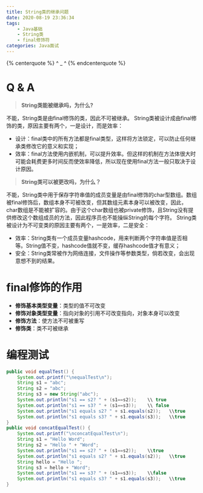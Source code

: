 ```yaml
---
title: String类的继承问题
date: 2020-08-19 23:36:34
tags:
    - Java基础
    - String类
    - final修饰符
categories: Java面试
---
```


{% centerquote %} ^ _ ^ {% endcenterquote %}
<!-- more -->

# Q & A

> **String类能被继承吗，为什么?**

不能，String类是由final修饰的类，因此不可被继承。
String类被设计成由final修饰的类，原因主要有两个，一是设计，而是效率：
- 设计：final类中的所有方法都是final类型，这样将方法锁定，可以防止任何继承类修改它的意义和实现；
- 效率：final方法使用内嵌机制，可以提升效率。但这样的机制在方法体很大时可能会耗费更多时间反而使效率降低，所以现在使用final方法一般只取决于设计原因。


> **String类可以被更改吗，为什么？**

不能，String类中用于保存字符串值的成员变量是由final修饰的char型数组。数组被final修饰后，数组本身不可被改变，但其数组元素本身可以被改变，因此，char数组是不能被扩容的。由于这个char数组也被private修饰，且String没有提供修改这个数组成员的方法，因此程序员也不能操纵String的每个字符。
String类被设计为不可变类的原因主要有两个，一是效率，二是安全：
- 效率：String类有一个成员变量hashcode，用来判断两个字符串值是否相等。String值不变，hashcode值就不变，缓存hashcode值才有意义；
- 安全：String类常被作为网络连接，文件操作等参数类型，倘若改变，会出现意想不到的结果。


# final修饰的作用
- **修饰基本类型变量**：类型的值不可改变
- **修饰对象类型变量**：指向对象的引用不可改变指向，对象本身可以改变
- **修饰方法**：使方法不可被重写
- **修饰类**：类不可被继承


# 编程测试
```java
public void equalTest() {
    System.out.printf("\nequalTest\n");
    String s1 = "abc";
    String s2 = "abc";
    String s3 = new String("abc");
    System.out.println("s1 == s2? " + (s1==s2));    \\ true
    System.out.println("s1 == s3? " + (s1==s3));    \\ false
    System.out.println("s1 equals s2? " + s1.equals(s2));   \\true
    System.out.println("s1 equals s3? " + s1.equals(s3));   \\true
}
public void concatEqualTest() {
    System.out.printf("\nconcatEqualTest\n");
    String s1 = "Hello Word";
    String s2 = "Hello " + "Word";
    System.out.println("s1 == s2? " + (s1==s2));    \\true
    System.out.println("s1 equals s2? " + s1.equals(s2));   \\true
    String hello = "Hello ";
    String s3 = hello + "Word";
    System.out.println("s1 == s3? " + (s1==s3));    \\false
    System.out.println("s1 equals s3? " + s1.equals(s3));   \\true
}
```

